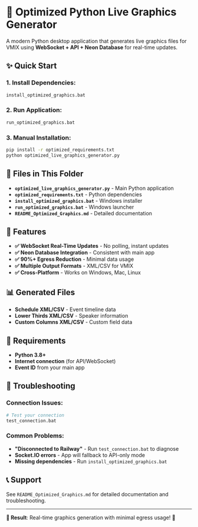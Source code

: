 # 🚀 Optimized Python Live Graphics Generator

A modern Python desktop application that generates live graphics files for VMIX using **WebSocket + API + Neon Database** for real-time updates.

## ✨ Quick Start

### **1. Install Dependencies:**
```bash
install_optimized_graphics.bat
```

### **2. Run Application:**
```bash
run_optimized_graphics.bat
```

### **3. Manual Installation:**
```bash
pip install -r optimized_requirements.txt
python optimized_live_graphics_generator.py
```

## 📁 Files in This Folder

- **`optimized_live_graphics_generator.py`** - Main Python application
- **`optimized_requirements.txt`** - Python dependencies
- **`install_optimized_graphics.bat`** - Windows installer
- **`run_optimized_graphics.bat`** - Windows launcher
- **`README_Optimized_Graphics.md`** - Detailed documentation

## 🎯 Features

- **✅ WebSocket Real-Time Updates** - No polling, instant updates
- **✅ Neon Database Integration** - Consistent with main app
- **✅ 90%+ Egress Reduction** - Minimal data usage
- **✅ Multiple Output Formats** - XML/CSV for VMIX
- **✅ Cross-Platform** - Works on Windows, Mac, Linux

## 📊 Generated Files

- **Schedule XML/CSV** - Event timeline data
- **Lower Thirds XML/CSV** - Speaker information  
- **Custom Columns XML/CSV** - Custom field data

## 🔧 Requirements

- **Python 3.8+**
- **Internet connection** (for API/WebSocket)
- **Event ID** from your main app

## 🔧 Troubleshooting

### **Connection Issues:**
```bash
# Test your connection
test_connection.bat
```

### **Common Problems:**
- **"Disconnected to Railway"** - Run `test_connection.bat` to diagnose
- **Socket.IO errors** - App will fallback to API-only mode
- **Missing dependencies** - Run `install_optimized_graphics.bat`

## 📞 Support

See `README_Optimized_Graphics.md` for detailed documentation and troubleshooting.

---

**🎯 Result**: Real-time graphics generation with minimal egress usage! 🚀
